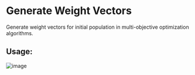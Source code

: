 # Generate Weight Vectors
Generate weight vectors for initial population in multi-objective optimization algorithms.

## Usage:

![image](https://user-images.githubusercontent.com/19252601/208048093-513272f0-80b5-4a8d-855f-259adf7c4396.png)
